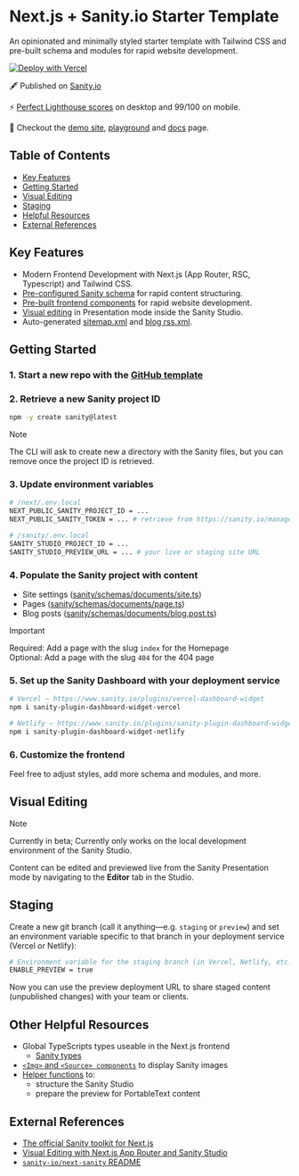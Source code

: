 # Next.js + Sanity.io Starter Template

An opinionated and minimally styled starter template with Tailwind CSS and pre-built schema and modules for rapid website development.

[![Deploy with Vercel](https://vercel.com/button)](https://vercel.com/new/clone?repository-url=https%3A%2F%2Fgithub.com%2Fnuotsu%2Fnext-sanity-template&env=NEXT_PUBLIC_SANITY_PROJECT_ID,NEXT_PUBLIC_SANITY_TOKEN)

🖋️ Published on [Sanity.io](https://www.sanity.io/templates/next-sanity-template)

⚡ [Perfect Lighthouse scores](https://pagespeed.web.dev/analysis/https-next-sanity-template-demo-vercel-app/vl6u8dhppv?form_factor=desktop) on desktop and 99/100 on mobile.

🚀 Checkout the [demo site](https://next-sanity-template-demo.vercel.app), [playground](https://next-sanity-template-demo.vercel.app/playground) and [docs](https://next-sanity-template-demo.vercel.app/docs) page.

## Table of Contents

- [Key Features](#key-features)
- [Getting Started](#getting-started)
- [Visual Editing](#visual-editing)
- [Staging](#staging)
- [Helpful Resources](#helpful-resources)
- [External References](#external-references)

## Key Features

- Modern Frontend Development with Next.js (App Router, RSC, Typescript) and Tailwind CSS.
- [Pre-configured Sanity schema](/sanity/schemas/index.ts) for rapid content structuring.
- [Pre-built frontend components](/next/src/ui/) for rapid website development.
- [Visual editing](#visual-editing) in Presentation mode inside the Sanity Studio.
- Auto-generated [sitemap.xml](/next/src/app/sitemap.ts) and [blog rss.xml](/next/src/app/blog/rss.xml/route.ts).

## Getting Started

### 1. Start a new repo with the [GitHub template](https://github.com/new?template_name=next-sanity-template&template_owner=nuotsu)

### 2. Retrieve a new Sanity project ID

```sh
npm -y create sanity@latest
```

> [!NOTE]
> The CLI will ask to create new a directory with the Sanity files, but you can remove once the project ID is retrieved.

### 3. Update environment variables

```sh
# /next/.env.local
NEXT_PUBLIC_SANITY_PROJECT_ID = ...
NEXT_PUBLIC_SANITY_TOKEN = ... # retrieve from https://sanity.io/manage

# /sanity/.env.local
SANITY_STUDIO_PROJECT_ID = ...
SANITY_STUDIO_PREVIEW_URL = ... # your live or staging site URL
```

### 4. Populate the Sanity project with content

- Site settings ([sanity/schemas/documents/site.ts](sanity/schemas/documents/site.ts))
- Pages ([sanity/schemas/documents/page.ts](sanity/schemas/documents/page.ts))
- Blog posts ([sanity/schemas/documents/blog.post.ts](sanity/schemas/documents/blog.post.ts))

> [!IMPORTANT]
> Required: Add a page with the slug `index` for the Homepage<br>
> Optional: Add a page with the slug `404` for the 404 page

### 5. Set up the Sanity Dashboard with your deployment service

```sh
# Vercel — https://www.sanity.io/plugins/vercel-dashboard-widget
npm i sanity-plugin-dashboard-widget-vercel

# Netlify — https://www.sanity.io/plugins/sanity-plugin-dashboard-widget-netlify
npm i sanity-plugin-dashboard-widget-netlify
```

### 6. Customize the frontend

Feel free to adjust styles, add more schema and modules, and more.

## Visual Editing

> [!NOTE]
> Currently in beta; Currently only works on the local development environment of the Sanity Studio.

Content can be edited and previewed live from the Sanity Presentation mode by navigating to the **Editor** tab in the Studio.

## Staging

Create a new git branch (call it anything—e.g. `staging` or `preview`) and set an environment variable specific to that branch in your deployment service (Vercel or Netlify):

```sh
# Environment variable for the staging branch (in Vercel, Netlify, etc.)
ENABLE_PREVIEW = true
```

Now you can use the preview deployment URL to share staged content (unpublished changes) with your team or clients.

## Other Helpful Resources

- Global TypeScripts types useable in the Next.js frontend
  - [Sanity types](/next/src/types/Sanity.d.ts)
- [`<Img>` and `<Source> components`](/next/src/ui/Img.tsx) to display Sanity images
- [Helper functions](/sanity/src/utils.ts) to:
  - structure the Sanity Studio
  - prepare the preview for PortableText content

## External References

- [The official Sanity toolkit for Next.js](https://www.sanity.io/plugins/next-sanity)
- [Visual Editing with Next.js App Router and Sanity Studio](https://www.sanity.io/guides/nextjs-app-router-live-preview)
- [`sanity-io/next-sanity` README](https://github.com/sanity-io/next-sanity#readme)
